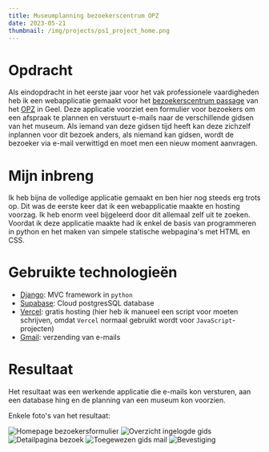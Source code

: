 ```yaml
---
title: Museumplanning bezoekerscentrum OPZ
date: 2023-05-21
thumbnail: /img/projects/ps1_project_home.png
---
```


# Opdracht

Als eindopdracht in het eerste jaar voor het vak professionele vaardigheden heb ik een webapplicatie gemaakt voor het [bezoekerscentrum passage](https://www.opzgeel.be/nl/bezoekerscentrum) van het [OPZ](https://www.opzgeel.be/nl) in Geel. Deze applicatie voorziet een formulier voor bezoekers om een afspraak te plannen en verstuurt e-mails naar de verschillende gidsen van het museum. Als iemand van deze gidsen tijd heeft kan deze zichzelf inplannen voor dit bezoek anders, als niemand kan gidsen, wordt de bezoeker via e-mail verwittigd en moet men een nieuw moment aanvragen.

# Mijn inbreng

Ik heb bijna de volledige applicatie gemaakt en ben hier nog steeds erg trots op. Dit was de eerste keer dat ik een webapplicatie maakte en hosting voorzag. Ik heb enorm veel bijgeleerd door dit allemaal zelf uit te zoeken. Voordat ik deze applicatie maakte had ik enkel de basis van programmeren in python en het maken van simpele statische webpagina's met HTML en CSS.

# Gebruikte technologieën

- [Django](https://www.djangoproject.com/): MVC framework in `python`
- [Supabase](https://supabase.com/): Cloud postgresSQL database
- [Vercel](https://vercel.com/): gratis hosting (hier heb ik manueel een script voor moeten schrijven, omdat `Vercel` normaal gebruikt wordt voor `JavaScript`-projecten)
- [Gmail](https://mail.google.com/): verzending van e-mails

# Resultaat

Het resultaat was een werkende applicatie die e-mails kon versturen, aan een database hing en de planning van een museum kon voorzien.

Enkele foto's van het resultaat:

![Homepage bezoekersformulier](/img/projects/ps1_project_home.png)
![Overzicht ingelogde gids](/img/projects/ps1_project_overzicht.png)
![Detailpagina bezoek](/img/projects/ps1_project_detail.png)
![Toegewezen gids mail](/img/projects/ps1_project_mail.png)
![Bevestiging](/img/projects/ps1_project_bevestiging.png)
